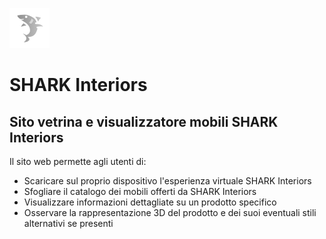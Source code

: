 ![Immagine](res/icon.png)

# SHARK Interiors

## Sito vetrina e visualizzatore mobili SHARK Interiors

Il sito web permette agli utenti di:

- Scaricare sul proprio dispositivo l'esperienza virtuale SHARK Interiors
- Sfogliare il catalogo dei mobili offerti da SHARK Interiors
- Visualizzare informazioni dettagliate su un prodotto specifico
- Osservare la rappresentazione 3D del prodotto e dei suoi eventuali stili alternativi se presenti
